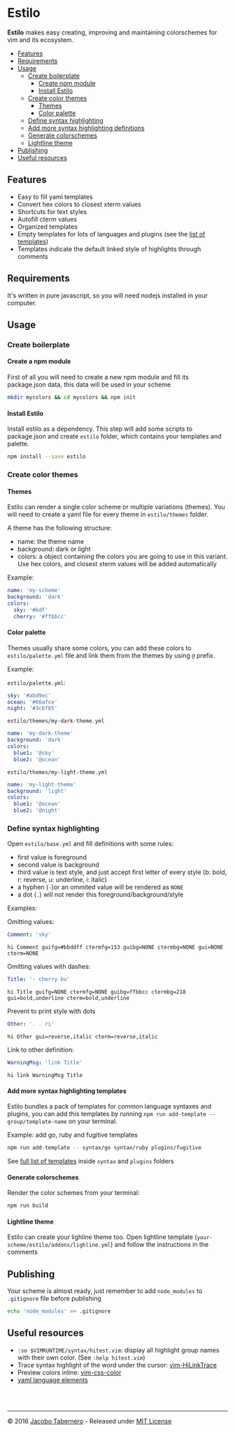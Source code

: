 Estilo
======

**Estilo** makes easy creating, improving and maintaining colorschemes for vim and its ecosystem.


- [Features](#features)
- [Requirements](#requirements)
- [Usage](#usage)
  - [Create boilerplate](#create-boilerplate)
    - [Create npm module](#create-npm-module)
    - [Install Estilo](#install-estilo)
  - [Create color themes](#create-color-themes)
    - [Themes](#themes)
    - [Color palette](#color-palette)
  - [Define syntax highlighting](#define-syntax-highlighting)
  - [Add more syntax highlighting definitions](#add-more-syntax-highlighting-definitions)
  - [Generate colorschemes](#generate-colorschemes)
  - [Lightline theme](#lightline-theme)
- [Publishing](#publishing)
- [Useful resources](#useful-resources)


<a name="features"></a>
## Features

- Easy to fill yaml templates
- Convert hex colors to closest xterm values
- Shortcuts for text styles
- Autofill cterm values
- Organized templates
- Empty templates for lots of languages and plugins (see the [list of templates](https://github.com/jacoborus/estilo/tree/master/base))
- Templates indicate the default linked style of highlights through comments

<a name="requirements"></a>
## Requirements

It's written in pure javascript, so you will need nodejs installed in your computer.

<a name="usage"></a>
## Usage

<a name="create-boilerplate"></a>
### Create boilerplate

<a name="create-npm-module"></a>
#### Create a npm module


First of all you will need to create a new npm module and fill its package.json data, this data will be used in your scheme

```sh
mkdir mycolors && cd mycolors && npm init
```

<a name="install-estilo"></a>
#### Install Estilo

Install estilo as a dependency. This step will add some scripts to package.json and create `estilo` folder, which contains your templates and palette.

```sh
npm install --save estilo
```

<a name="create-color-themes"></a>
### Create color themes

<a name="themes"></a>
#### Themes

Estilo can render a single color scheme or multiple variations (themes). You will need to create a yaml file for every theme in `estilo/themes` folder. 

A theme has the following structure:

- name: the theme name
- background: dark or light
- colors: a object containing the colors you are going to use in this variant. Use hex colors, and closest xterm values will be added automatically

Example:

```yaml
name: 'my-scheme'
background: 'dark'
colors:
  sky: '#bdf'
  cherry: '#ffbbcc'
```

<a name="color-palette"></a>
#### Color palette

Themes usually share some colors, you can add these colors to `estilo/palette.yml` file and link them from the themes by using `@` prefix.

Example:

`estilo/palette.yml`:

```yaml
sky: '#abd9ec'
ocean: '#66afce'
night: '#3c6f85'
```

`estilo/themes/my-dark-theme.yml`

```yaml
name: 'my-dark-theme'
background: 'dark'
colors:
  blue1: '@sky'
  blue2: '@ocean'
```


`estilo/themes/my-light-theme.yml`

```yaml
name: 'my-light-theme'
background: 'light'
colors:
  blue1: '@ocean'
  blue2: '@night'
```

<a name="define-syntax-highlighting"></a>
### Define syntax highlighting

Open `estilo/base.yml` and fill definitions with some rules:

- first value is foreground
- second value is background
- third value is text style, and just accept first letter of every style (b: bold, r: reverse, u: underline, i: italic)
- a hyphen (`-`)or an ommited value will be rendered as `NONE`
- a dot (`.`) will not render this foreground/background/style

Examples:

Omitting values:

```yaml
Comment: 'sky'
```

```vim
hi Comment guifg=#bbddff ctermfg=153 guibg=NONE ctermbg=NONE gui=NONE cterm=NONE
```

Omitting values with dashes:

```yaml
Title: '- cherry bu'
```

```vim
hi Title guifg=NONE ctermfg=NONE guibg=ffbbcc ctermbg=218 gui=bold,underline cterm=bold,underline
```

Prevent to print style with dots

```yaml
Other: '. . ri'
```

```vim
hi Other gui=reverse,italic cterm=reverse,italic
```

Link to other definition:

```yaml
WarningMsg: 'link Title'
```

```vim
hi link WarningMsg Title
```

<a name="add-more-syntax-highlighting-definitions"></a>
#### Add more syntax highlighting templates

Estilo bundles a pack of templates for common language syntaxes and plugins, you can add this templates by running `npm run add-template -- group/template-name` on your terminal. 

Example: add go, ruby and fugitive templates

```sh
npm run add-template -- syntax/go syntax/ruby plugins/fugitive
```

See [full list of templates](https://github.com/jacoborus/estilo/tree/master/base) inside `syntax` and `plugins` folders


<a name="generate-colorschemes"></a>
#### Generate colorschemes

Render the color schemes from your terminal:

```sh
npm run build
```

<a name="lightline-theme"></a>
#### Lightline theme

Estilo can create your lighline theme too. Open lightline template (`your-scheme/estilo/addons/lighline.yml`) and follow the instructions in the comments


<a name="publishing"></a>
## Publishing

Your scheme is almost ready, just remember to add `node_modules` to `.gitignore` file before publishing

```sh
echo 'node_modules' >> .gitignore
```

<a name="useful-resources"></a>
## Useful resources

- `:so $VIMRUNTIME/syntax/hitest.vim`: display all highlight group names with their own color. (See `:help hitest.vim`)
- Trace syntax highlight of the word under the cursor: [vim-HiLinkTrace](https://github.com/gerw/vim-HiLinkTrace)
- Preview colors inline: [vim-css-color](https://github.com/skammer/vim-css-color)
- [yaml language elements](https://en.wikipedia.org/wiki/YAML#Language_elements<Paste>)

<br><br>

---

© 2016 [Jacobo Tabernero](https://github.com/jacoborus) - Released under [MIT License](https://raw.github.com/jacoborus/estilo/master/LICENSE)
